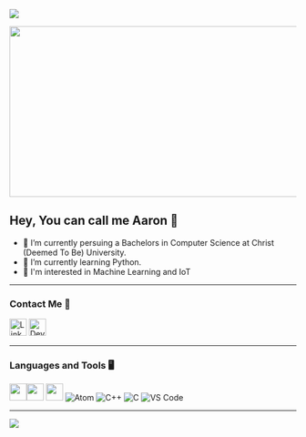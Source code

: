 ![](https://komarev.com/ghpvc/?username=your-github-Pandz18&color=yellowgreen)

<img src = "https://user-images.githubusercontent.com/87066683/170728137-75dd1c57-f311-4d1f-b40b-9d54b42a50df.png" width='900' height='300'>


## Hey, You can call me Aaron 👋

- 🔭 I’m currently persuing a Bachelors in Computer Science at Christ (Deemed To Be) University.
- 🌱 I’m currently learning Python.
- 🚀 I'm interested in Machine Learning and IoT
___

### Contact Me 📱

[<img src='https://img.shields.io/badge/linkedin-%230077B5.svg?style=for-the-badge&logo=linkedin&logoColor=white' alt='Linkedin' height='30'>](https://www.linkedin.com/in/aaronjohnson18/)
[<img src='https://img.shields.io/badge/dev.to-0A0A0A?style=for-the-badge&logo=devdotto&logoColor=white' alt='Dev.to' height='30'>](https://dev.to/aaronj)



___

### Languages and Tools 🖥️ 
<img src='https://img.shields.io/badge/GitHub-100000?style=for-the-badge&logo=github&logoColor=white' alt='' height='30'><img src='https://img.shields.io/badge/GIT-E44C30?style=for-the-badge&logo=git&logoColor=white' alt='' height='30'>  <img src='https://img.shields.io/badge/Python-FFD43B?style=for-the-badge&logo=python&logoColor=black' alt='' height='30'> ![Atom](https://img.shields.io/badge/Atom-%2366595C.svg?style=for-the-badge&logo=atom&logoColor=white) ![C++](https://img.shields.io/badge/C%2B%2B-00599C?style=for-the-badge&logo=c%2B%2B&logoColor=white) ![C](https://img.shields.io/badge/C-00599C?style=for-the-badge&logo=c&logoColor=white)
![VS Code](https://img.shields.io/badge/Visual_Studio_Code-0078D4?style=for-the-badge&logo=visual%20studio%20code&logoColor=white)
___

![](https://github-readme-stats.vercel.app/api?username=AaronJohnson02&show_icons=true&theme=vue-dark)

<br />
<br />

